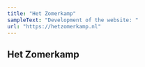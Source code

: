 ```yaml
---
title: "Het Zomerkamp"
sampleText: "Development of the website: "
url: "https://hetzomerkamp.nl"
---
```


## Het Zomerkamp